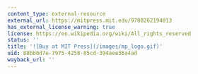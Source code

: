 ```yaml
---
content_type: external-resource
external_url: https://mitpress.mit.edu/9780262194013
has_external_license_warning: true
license: https://en.wikipedia.org/wiki/All_rights_reserved
status: ''
title: '![Buy at MIT Press](/images/mp_logo.gif)'
uid: 88bb0d7e-7975-4258-85cd-394aee36a4ad
wayback_url: ''
---
```

